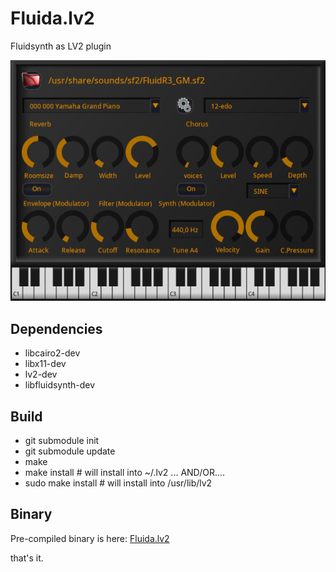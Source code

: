 # Fluida.lv2

Fluidsynth as LV2 plugin 

![Fluida](https://raw.githubusercontent.com/brummer10/Fluida.lv2/master/Fluida.png)


## Dependencies

- libcairo2-dev
- libx11-dev
- lv2-dev
- libfluidsynth-dev


## Build
- git submodule init
- git submodule update
- make
- make install # will install into ~/.lv2 ... AND/OR....
- sudo make install # will install into /usr/lib/lv2

## Binary
Pre-compiled binary is here: [Fluida.lv2](https://github.com/brummer10/Fluida.lv2/releases/download/Latest/Fluida.lv2.zip) 

that's it.
